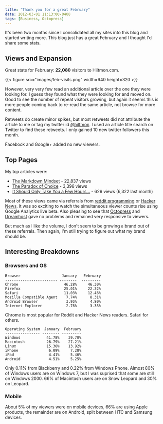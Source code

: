```yaml
---
title: "Thank you for a great February"
date: 2012-03-01 11:13:00-0400
tags: [Business, Octopress]
---
```


It's been two months since I consolidated all my sites into this blog and started writing more. This blog just has a great February and I thought I'd share some stats.

<!--more-->

## Views and Expansion

Great stats for February: **22,080** visitors to Hiltmon.com.

{{< figure src="images/feb-visits.png" width=640 height=320 >}}

However, very very few read an additional article over the one they were looking for. I guess they found what they were looking for and moved on. Good to see the number of repeat visitors growing, but again it seems this is more people coming back to re-read the same article, not browse for more content.

Retweets do create minor spikes, but most retweets did not attribute the article to me or tag my twitter id [@hiltmon](https://https://twitter.com/hiltmon). I used an article title search on Twitter to find these retweets. I only gained 10 new twitter followers this month.

Facebook and Google+ added no new viewers.

## Top Pages

My top articles were:

* [The Markdown Mindset](https://hiltmon.com/blog/2012/02/20/the-markdown-mindset/) - 22,837 views
* [The Paradox of Choice](https://hiltmon.com/blog/2012/02/01/the-paradox-of-choice/) - 3,396 views
* [It Should Only Take You a Few Hours...](https://hiltmon.com/blog/2012/01/11/it-should-only-take-you-a-few-hours-dot-dot-dot/) - 629 views (6,322 last month)

Most of these views came via referrals from [reddit programming](http://www.reddit.com/r/programming/) or [Hacker News](http://news.ycombinator.com/news). It was so exciting to watch the simultaneous viewer counts rise using Google Analytics live beta. Also pleasing to see that [Octopress](http://octopress.org/) and [Dreamhost](http://dreamhost.com/) gave no problems and remained very responsive to viewers.

But much as I like the volume, I don't seem to be growing a brand out of these referrals. Then again, I'm still trying to figure out what my brand should be.

## Interesting Breakdowns

### Browsers and OS

	Browser                   January   February
	------------------------ --------  ---------
	Chrome                     46.28%     46.30%
	Firefox                    25.01%     22.32%
	Safari                     11.03%     12.46%
	Mozilla Compatible Agent    7.74%      8.31%
	Android Browser             3.95%      4.80%
	Internet Explorer           2.76%      3.33%

Chrome is most popular for Reddit and Hacker News readers. Safari for others.

	Operating System  January  February
	---------------- -------- ---------
	Windows            41.78%    39.70%
	Macintosh          26.79%    27.21%
	Linux              15.38%    13.92%
	iPhone              6.09%     7.28%
	iPad                4.41%     5.46%
	Android             4.51%     5.25%

Only 0.11% from Blackberry and 0.22% from Windows Phone. Almost 80% of Windows users are on Windows 7, but I was suprised that some are still on Windows 2000. 66% of Macintosh users are on Snow Leopard and 30% on Leopard.

### Mobile

About 5% of my viewers were on mobile devices, 66% are using Apple products, the remainder are on Android, split between HTC and Samsung devices.
